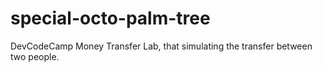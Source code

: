 # special-octo-palm-tree
DevCodeCamp Money Transfer Lab, that simulating the transfer between two people.
